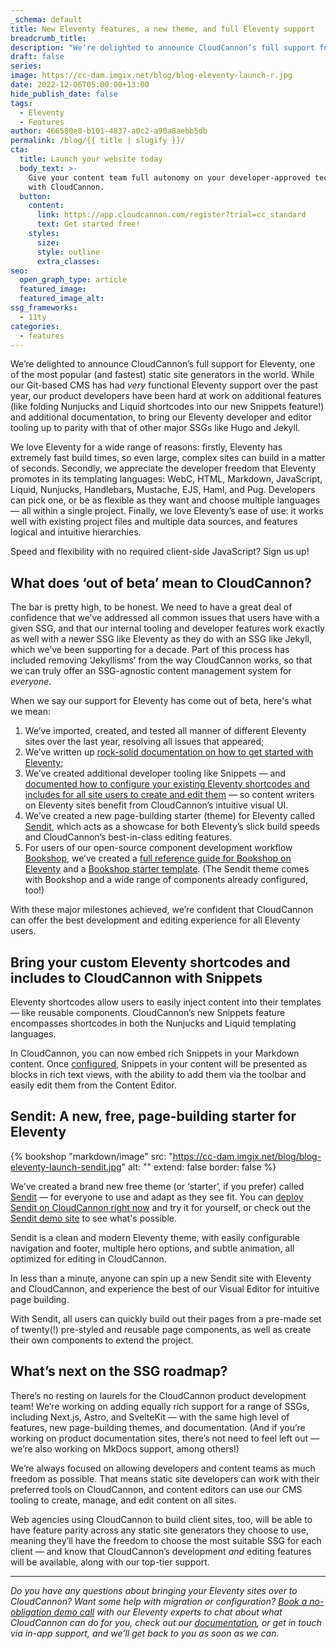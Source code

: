 ```yaml
---
_schema: default
title: New Eleventy features, a new theme, and full Eleventy support
breadcrumb_title:
description: "We’re delighted to announce CloudCannon’s full support for Eleventy, one of the most popular (and fast) static site generators in the world. While our Git-based CMS has had very functional Eleventy support over the past year, our product developers have been hard at work on additional features for the SSG —\_like folding Nunjucks and Liquid shortcodes into our new Snippets feature!"
draft: false
series:
image: https://cc-dam.imgix.net/blog/blog-eleventy-launch-r.jpg
date: 2022-12-06T05:00:00+13:00
hide_publish_date: false
tags:
  - Eleventy
  - Features
author: 466580e8-b101-4837-a0c2-a90a8aebb5db
permalink: /blog/{{ title | slugify }}/
cta:
  title: Launch your website today
  body_text: >-
    Give your content team full autonomy on your developer-approved tech stack
    with CloudCannon.
  button:
    content:
      link: https://app.cloudcannon.com/register?trial=cc_standard
      text: Get started free!
    styles:
      size:
      style: outline
      extra_classes:
seo:
  open_graph_type: article
  featured_image:
  featured_image_alt:
ssg_frameworks:
  - 11ty
categories:
  - features
---
```

We’re delighted to announce CloudCannon’s full support for Eleventy, one of the most popular (and fastest) static site generators in the world. While our Git-based CMS has had *very* functional Eleventy support over the past year, our product developers have been hard at work on additional features (like folding Nunjucks and Liquid shortcodes into our new Snippets feature!) and additional documentation, to bring our Eleventy developer and editor tooling up to parity with that of other major SSGs like Hugo and Jekyll.

We love Eleventy for a wide range of reasons: firstly, Eleventy has extremely fast build times, so even large, complex sites can build in a matter of seconds. Secondly, we appreciate the developer freedom that Eleventy promotes in its templating languages: WebC, HTML, Markdown, JavaScript, Liquid, Nunjucks, Handlebars, Mustache, EJS, Haml, and Pug. Developers can pick one, or be as flexible as they want and choose multiple languages — all within a single project. Finally, we love Eleventy’s ease of use: it works well with existing project files and multiple data sources, and features logical and intuitive hierarchies.

Speed and flexibility with no required client-side JavaScript? Sign us up!

## What does ‘out of beta’ mean to CloudCannon?

The bar is pretty high, to be honest. We need to have a great deal of confidence that we’ve addressed all common issues that users have with a given SSG, and that our internal tooling and developer features work exactly as well with a newer SSG like Eleventy as they do with an SSG like Jekyll, which we’ve been supporting for a decade. Part of this process has included removing ‘Jekyllisms’ from the way CloudCannon works, so that we can truly offer an SSG-agnostic content management system for *everyone*.

When we say our support for Eleventy has come out of beta, here's what we mean:

1. We’ve imported, created, and tested all manner of different Eleventy sites over the last year, resolving all issues that appeared;
2. We’ve written up [rock-solid documentation on how to get started with Eleventy](/tutorials/eleventy-cms---get-started-with-cloudcannon/);
3. We’ve created additional developer tooling like Snippets — and [documented how to configure your existing Eleventy shortcodes and includes for all site users to create and edit them](https://cloudcannon.com/documentation/articles/editing-with-eleventy-shortcodes/?ssg=Eleventy) — so content writers on Eleventy sites benefit from CloudCannon’s intuitive visual UI.
4. We’ve created a new page-building starter (theme) for Eleventy called [Sendit](https://cloudcannon.com/community/themes/sendit/), which acts as a showcase for both Eleventy’s slick build speeds and CloudCannon’s best-in-class editing features.&nbsp;
5. For users of our open-source component development workflow [Bookshop](https://github.com/CloudCannon/bookshop), we’ve created a [full reference guide for Bookshop on Eleventy](https://github.com/CloudCannon/bookshop/blob/main/guides/eleventy.adoc) and a [Bookshop starter template](https://github.com/CloudCannon/eleventy-bookshop-starter). (The Sendit theme comes with Bookshop and a wide range of components already configured, too!)

With these major milestones achieved, we’re confident that CloudCannon can offer the best development and editing experience for all Eleventy users.

## Bring your custom Eleventy shortcodes and includes to CloudCannon with Snippets

Eleventy shortcodes allow users to easily inject content into their templates — like reusable components. CloudCannon’s new Snippets feature encompasses shortcodes in both the Nunjucks and Liquid templating languages.

In CloudCannon, you can now embed rich Snippets in your Markdown content. Once [configured](https://cloudcannon.com/documentation/articles/editing-with-eleventy-shortcodes/?ssg=Eleventy), Snippets in your content will be presented as blocks in rich text views, with the ability to add them via the toolbar and easily edit them from the Content Editor.

## Sendit: A new, free, page-building starter for Eleventy

{% bookshop "markdown/image" src: "https://cc-dam.imgix.net/blog/blog-eleventy-launch-sendit.jpg" alt: "" extend: false border: false %}

We’ve created a brand new free theme (or ‘starter’, if you prefer) called [Sendit](https://cloudcannon.com/community/themes/sendit/) — for everyone to use and adapt as they see fit. You can [deploy Sendit on CloudCannon right now](https://app.cloudcannon.com/register#sites/connect/github/CloudCannon/sendit-eleventy-template)&nbsp;and try it for yourself, or check out the [Sendit demo site](https://potent-ship.cloudvent.net/) to see what's possible.

Sendit is a clean and modern Eleventy theme, with easily configurable navigation and footer, multiple hero options, and subtle animation, all optimized for editing in CloudCannon.

In less than a minute, anyone can spin up a new Sendit site with Eleventy and CloudCannon, and experience the best of our Visual Editor for intuitive page building.

With Sendit, all users can quickly build out their pages from a pre-made set of twenty(!) pre-styled and reusable page components, as well as create their own components to extend the project.

## What’s next on the SSG roadmap?

There’s no resting on laurels for the CloudCannon product development team! We’re working on adding equally rich support for a range of SSGs, including Next.js, Astro, and SvelteKit — with the same high level of features, new page-building themes, and documentation. (And if you’re working on product documentation sites, there’s not need to feel left out — we’re also working on MkDocs support, among others!)

We’re always focused on allowing developers and content teams as much freedom as possible. That means static site developers can work with their preferred tools on CloudCannon, and content editors can use our CMS tooling to create, manage, and edit content on all sites.

Web agencies using CloudCannon to build client sites, too, will be able to have feature parity across any static site generators they choose to use, meaning they’ll have the freedom to choose the most suitable SSG for each client — and know that CloudCannon’s development *and* editing features will be available, along with our top-tier support.

---

*Do you have any questions about bringing your Eleventy sites over to CloudCannon? Want some help with migration or configuration? [Book a no-obligation demo call](https://cloudcannon.com/book-a-demo/)&nbsp;with our Eleventy experts to chat about what CloudCannon can do for you, check out our&nbsp;[documentation](https://cloudcannon.com/documentation/?ssg=Eleventy), or get in touch via in-app support, and we’ll get back to you as soon as we can.*